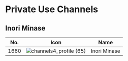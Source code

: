 # Private Use Channels
## Inori Minase
No. | Icon | Name
-- | -- | --
1660 | ![channels4_profile (65)](https://github.com/user-attachments/assets/e0b9c961-cace-49d1-bb2a-44f20bfb4653) | Inori Minase
